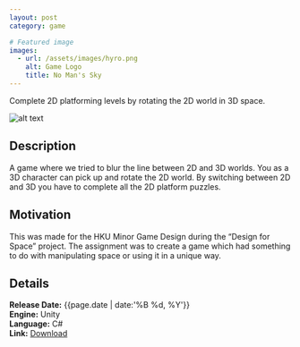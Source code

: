 ```yaml
---
layout: post
category: game

# Featured image
images:
  - url: /assets/images/hyro.png
    alt: Game Logo
    title: No Man's Sky
---
```


Complete 2D platforming levels by rotating the 2D world in 3D space.
<!--content-->
![alt text]({{site.baseurl}}{{page.images[0].url}} "{{page.images[0].alt}}")

## Description
A game where we tried to blur the line between 2D and 3D worlds. You as a 3D character can pick up and rotate the 2D world. By switching between 2D and 3D you have to complete all the 2D platform puzzles.

## Motivation
This was made for the HKU Minor Game Design during the “Design for Space” project. The assignment was to create a game which had something to do with manipulating space or using it in a unique way.

## Details
**Release Date:** {{page.date | date:'%B %d, %Y'}}  
**Engine:** Unity  
**Language:** C#  
**Link:**  [Download](https://gearedgames.itch.io/hyros-glyph?secret=huayvvKT30vfgLQSV83GlRXJM)
